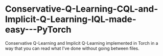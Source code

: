 # Conservative-Q-Learning-CQL-and-Implicit-Q-Learning-IQL-made-easy---PyTorch
Conservative Q-Learning and Implicit Q-Learning implemented in Torch in a way that you can read what I've done without going between files.
